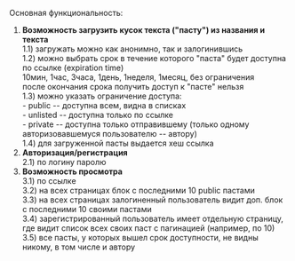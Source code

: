 Основная функциональность:<br>
1) <b>Возможность загрузить кусок текста ("пасту") из названия и текста</b><br>
    1.1) загружать можно как анонимно, так и залогинившись<br>
    1.2) можно выбрать срок в течение которого "паста" будет доступна по ссылке (expiration time)<br>
         10мин, 1час, 3часа, 1день, 1неделя, 1месяц, без ограничения<br>
         после окончания срока получить доступ к "пасте" нельзя<br>
    1.3) можно указать ограничение доступа:<br>
         - public -- доступна всем, видна в списках<br>
         - unlisted -- доступна только по ссылке<br>
         - private -- доступна только отправившему (только одному авторизовавшемуся пользователю -- автору)<br>
    1.4) для загруженной пасты выдается хеш ссылка 
2) <b>Авторизация/регистрация</b><br>
    2.1) по логину паролю<br>
3) <b>Возможность просмотра</b><br>
    3.1) по ссылке<br>
    3.2) на всех страницах блок с последними 10 public пастами<br>
    3.3) на всех страницах залогиненный пользователь видит доп. блок с последними 10 своими пастами<br>
    3.4) зарегистрированный пользователь имеет отдельную страницу, где видит список всех своих паст с пагинацией (например, по 10)<br>
    3.5) все пасты, у которых вышел срок доступности, не видны никому, в том числе и автору<br>
